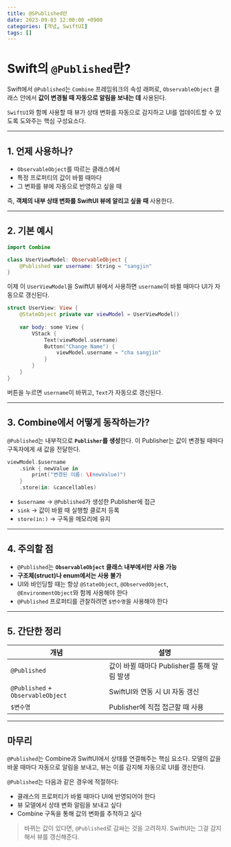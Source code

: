 ```yaml
---
title: @SPublished란
date: 2023-09-03 12:00:00 +0900
categories: [개념, SwiftUI]
tags: []
---
```


# Swift의 `@Published`란?

Swift에서 `@Published`는 `Combine` 프레임워크의 속성 래퍼로, `ObservableObject` 클래스 안에서 **값이 변경될 때 자동으로 알림을 보내는 데** 사용된다.

`SwiftUI`와 함께 사용할 때 뷰가 상태 변화를 자동으로 감지하고 UI를 업데이트할 수 있도록 도와주는 핵심 구성요소다.

---

## 1. 언제 사용하나?

* `ObservableObject`를 따르는 클래스에서
* 특정 프로퍼티의 값이 바뀔 때마다
* 그 변화를 뷰에 자동으로 반영하고 싶을 때

즉, **객체의 내부 상태 변화를 SwiftUI 뷰에 알리고 싶을 때** 사용한다.

---

## 2. 기본 예시

```swift
import Combine

class UserViewModel: ObservableObject {
    @Published var username: String = "sangjin"
}
```

이제 이 `UserViewModel`을 SwiftUI 뷰에서 사용하면 `username`이 바뀔 때마다 UI가 자동으로 갱신된다.

```swift
struct UserView: View {
    @StateObject private var viewModel = UserViewModel()
    
    var body: some View {
        VStack {
            Text(viewModel.username)
            Button("Change Name") {
                viewModel.username = "cha sangjin"
            }
        }
    }
}
```

버튼을 누르면 `username`이 바뀌고, `Text`가 자동으로 갱신된다.

---

## 3. Combine에서 어떻게 동작하는가?

`@Published`는 내부적으로 **`Publisher`를 생성**한다. 이 Publisher는 값이 변경될 때마다 구독자에게 새 값을 전달한다.

```swift
viewModel.$username
    .sink { newValue in
        print("변경된 이름: \(newValue)")
    }
    .store(in: &cancellables)
```

* `$username` → `@Published`가 생성한 Publisher에 접근
* `sink` → 값이 바뀔 때 실행할 클로저 등록
* `store(in:)` → 구독을 메모리에 유지

---

## 4. 주의할 점

* `@Published`는 **`ObservableObject` 클래스 내부에서만 사용 가능**
* **구조체(struct)나 enum에서는 사용 불가**
* UI와 바인딩할 때는 항상 `@StateObject`, `@ObservedObject`, `@EnvironmentObject`와 함께 사용해야 한다
* `@Published` 프로퍼티를 관찰하려면 `$변수명`을 사용해야 한다

---

## 5. 간단한 정리

| 개념                                | 설명                            |
| --------------------------------- | ----------------------------- |
| `@Published`                      | 값이 바뀔 때마다 Publisher를 통해 알림 발생 |
| `@Published` + `ObservableObject` | SwiftUI와 연동 시 UI 자동 갱신        |
| `$변수명`                            | Publisher에 직접 접근할 때 사용        |

---

## 마무리

`@Published`는 Combine과 SwiftUI에서 상태를 연결해주는 핵심 요소다.
모델의 값을 바꿀 때마다 자동으로 알림을 보내고, 뷰는 이를 감지해 자동으로 UI를 갱신한다.

`@Published`는 다음과 같은 경우에 적절하다:

* 클래스의 프로퍼티가 바뀔 때마다 UI에 반영되어야 한다
* 뷰 모델에서 상태 변화 알림을 보내고 싶다
* Combine 구독을 통해 값의 변화를 추적하고 싶다

> 바뀌는 값이 있다면, `@Published`로 감싸는 것을 고려하자. SwiftUI는 그걸 감지해서 뷰를 갱신해준다.
